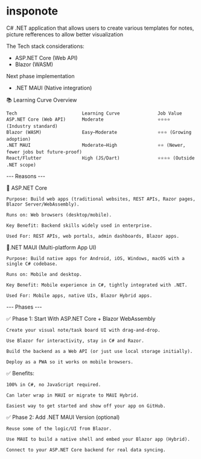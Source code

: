 # insponote
C# .NET application that allows users to create various templates for notes, picture refferences to allow better visualization

The Tech stack considerations:

* ASP.NET Core (Web API)
* Blazor (WASM)

Next phase implementation

* .NET MAUI (Native integration)


📚 Learning Curve Overview
    
    Tech	                    Learning Curve	            Job Value
    ASP.NET Core (Web API)	    Moderate                    ⭐⭐⭐⭐ (Industry standard)
    Blazor (WASM)	            Easy–Moderate	            ⭐⭐⭐ (Growing adoption)
    .NET MAUI	                Moderate–High	            ⭐⭐ (Newer, fewer jobs but future-proof)
    React/Flutter	            High (JS/Dart)	            ⭐⭐⭐⭐ (Outside .NET scope)
   



--- Reasons ---

🎯 ASP.NET Core

    Purpose: Build web apps (traditional websites, REST APIs, Razor pages, Blazor Server/WebAssembly).

    Runs on: Web browsers (desktop/mobile).

    Key Benefit: Backend skills widely used in enterprise.

    Used For: REST APIs, web portals, admin dashboards, Blazor apps.

 📱.NET MAUI (Multi-platform App UI)

    Purpose: Build native apps for Android, iOS, Windows, macOS with a single C# codebase.

    Runs on: Mobile and desktop.

    Key Benefit: Mobile experience in C#, tightly integrated with .NET.

    Used For: Mobile apps, native UIs, Blazor Hybrid apps.
    
--- Phases ---

✅ Phase 1: Start With ASP.NET Core + Blazor WebAssembly

    Create your visual note/task board UI with drag-and-drop.

    Use Blazor for interactivity, stay in C# and Razor.

    Build the backend as a Web API (or just use local storage initially).

    Deploy as a PWA so it works on mobile browsers.

✅ Benefits:

    100% in C#, no JavaScript required.

    Can later wrap in MAUI or migrate to MAUI Hybrid.

    Easiest way to get started and show off your app on GitHub.

✅ Phase 2: Add .NET MAUI Version (optional)

    Reuse some of the logic/UI from Blazor.

    Use MAUI to build a native shell and embed your Blazor app (Hybrid).

    Connect to your ASP.NET Core backend for real data syncing.
